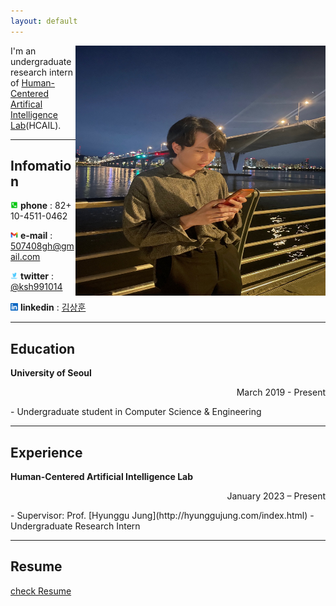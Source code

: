 ```yaml
---
layout: default
---
```

<img src="profile.jpg" height="400px" width="400px" align="right"> 

I'm an undergraduate research intern of [Human-Centered Artifical Intelligence Lab](https://hcail.uos.ac.kr/)(HCAIL). 

---
## Infomation

<img src="phone_number.webp" height="12px" width="12px"> **phone** : 82+ 10-4511-0462

<img src="gmail.png" height="12px" width="12px"> **e-mail** : 507408gh@gmail.com

<img src="twitter.png" height="12px" width="12px"> **twitter** : [@ksh991014](https://twitter.com/ksh991014)

<img src="linkedln.png" height="12px" width="12px"> **linkedin** : [김상훈](https://www.linkedin.com/in/%EC%83%81%ED%9B%88-%EA%B9%80-9006bb260/)

---
## Education

**University of Seoul**
<p align="right">March 2019 - Present</p>  
- Undergraduate student in Computer Science & Engineering  

---
## Experience

**Human-Centered Artificial Intelligence Lab**
<p align="right">January 2023 – Present </p>  
- Supervisor: Prof. [Hyunggu Jung](http://hyunggujung.com/index.html)  
- Undergraduate Research Intern

---
## Resume

[check Resume](resume_SanghunKim.pdf)
